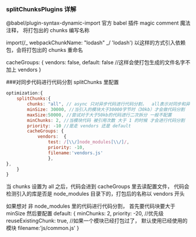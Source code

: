 ### splitChunksPlugins 详解

@babel/plugin-syntax-dynamic-import 官方 babel 插件
magic comment 魔法注释， 将打包出的 chunks 编写名称

import(/_ webpackChunkName: "lodash" _/ 'lodash') 以这样的方式引入依赖包，会将打包出的 chunks 重命名

cacheGroups: {
vendors: false,
default: false //这样会使打包生成的文件名字不加上 vendors
}

###对同步代码进行代码分割
splitChunks 里配置

```js
optimization:{
    splitChunks:{
        chunks: "all", // async 只对异步代码进行代码分割，  all表示对同步和异步的代码进行代码分割  initial 只对同步代码进行代码分割
        minSize: 30000, //当引入的模块大于30000字节时（30kb）才会做代码分割
        maxSize:50000, //尝试对于大于50kb的代码进行二次拆分 一般不配置
        minChunks: 2, //当模块代码 被引用次数 大于 1 的时候 才会进行代码分割
        priority: -10 //是走 vendors 还是 default
        cacheGroups: {
            vendors:  {
                test: /[\\/]node_modules[\\/]/,
                priority: -10,
                filename:'vendors.js'
                },
},
    }
}

```

当 chunks 设置为 all 之后，代码会进到 cacheGroups 里去读配置文件，
代码会检测引入的库是否是 node_modules 目录下的，打包后的名称以 vendors 开头

如果想对 非 node_modules 里的代码进行代码分割， 首先要代码块要大于 minSize 然后要配置
default: {
minChunks: 2,
priority: -20, //优先级
reuseExistingChunk: true, //如果一个模块已经打包过了， 默认使用已经使用的模块
filename:'js/common.js'
}
